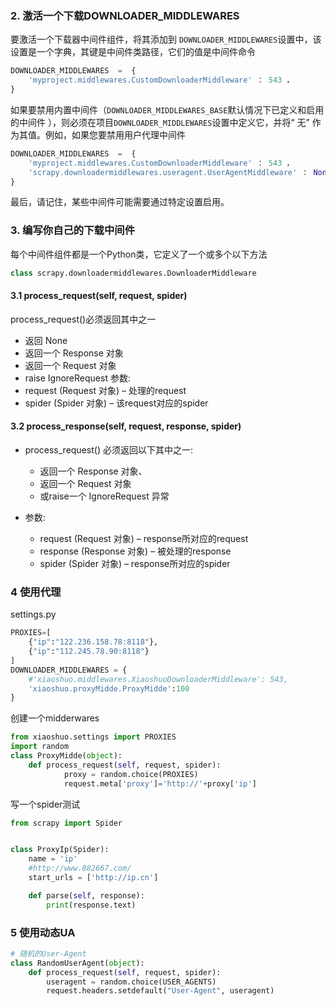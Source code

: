 

### 2. 激活一个下载DOWNLOADER_MIDDLEWARES
要激活一个下载器中间件组件，将其添加到 `DOWNLOADER_MIDDLEWARES`设置中，该设置是一个字典，其键是中间件类路径，它们的值是中间件命令
```python
DOWNLOADER_MIDDLEWARES  =  { 
    'myproject.middlewares.CustomDownloaderMiddleware' ： 543 ，
}
```
如果要禁用内置中间件（`DOWNLOADER_MIDDLEWARES_BASE`默认情况下已定义和启用的中间件 ），则必须在项目`DOWNLOADER_MIDDLEWARES`设置中定义它，并将“ 无” 作为其值。例如，如果您要禁用用户代理中间件

```python
DOWNLOADER_MIDDLEWARES  =  { 
    'myproject.middlewares.CustomDownloaderMiddleware' ： 543 ，
    'scrapy.downloadermiddlewares.useragent.UserAgentMiddleware' ： None ，
}
```
最后，请记住，某些中间件可能需要通过特定设置启用。

### 3. 编写你自己的下载中间件
每个中间件组件都是一个Python类，它定义了一个或多个以下方法
```python
class scrapy.downloadermiddlewares.DownloaderMiddleware
```
#### 3.1 process_request(self, request, spider)
process_request()必须返回其中之一
- 返回 None
- 返回一个 Response 对象
- 返回一个 Request 对象
- raise IgnoreRequest
参数:
- request (Request 对象) – 处理的request
- spider (Spider 对象) – 该request对应的spider
#### 3.2 process_response(self, request, response, spider)


- process_request() 必须返回以下其中之一: 

    - 返回一个 Response 对象、 
    - 返回一个 Request 对象
    - 或raise一个 IgnoreRequest 异常
- 参数:
    - request (Request 对象) – response所对应的request
    - response (Response 对象) – 被处理的response
    - spider (Spider 对象) – response所对应的spider


### 4 使用代理
settings.py
```python
PROXIES=[
    {"ip":"122.236.158.78:8118"},
    {"ip":"112.245.78.90:8118"}
]
DOWNLOADER_MIDDLEWARES = {
    #'xiaoshuo.middlewares.XiaoshuoDownloaderMiddleware': 543,
    'xiaoshuo.proxyMidde.ProxyMidde':100
}
```
创建一个midderwares
```python
from xiaoshuo.settings import PROXIES
import random
class ProxyMidde(object):
    def process_request(self, request, spider):
            proxy = random.choice(PROXIES)
            request.meta['proxy']='http://'+proxy['ip']
```
写一个spider测试
```python
from scrapy import Spider


class ProxyIp(Spider):
    name = 'ip'
    #http://www.882667.com/
    start_urls = ['http://ip.cn']

    def parse(self, response):
        print(response.text)
```

### 5 使用动态UA

```python
# 随机的User-Agent
class RandomUserAgent(object):
    def process_request(self, request, spider):
        useragent = random.choice(USER_AGENTS)
        request.headers.setdefault("User-Agent", useragent)
```